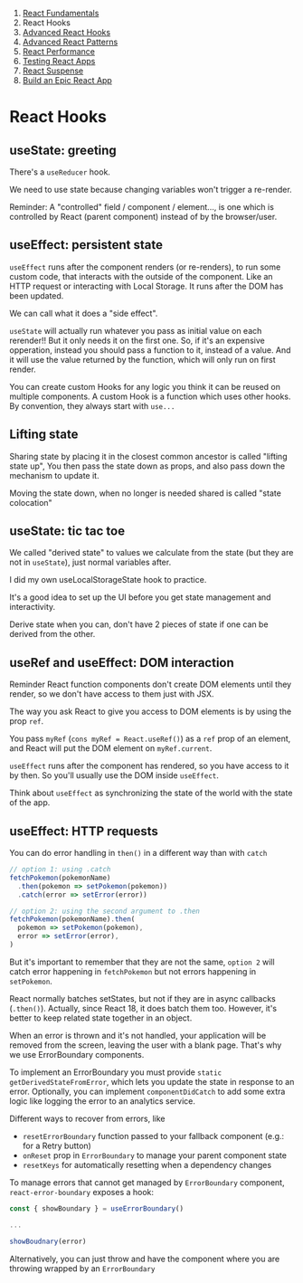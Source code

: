 1. [React Fundamentals](./react-fundamentals.md)
2. React Hooks
3. [Advanced React Hooks](./advanced-react-hooks.md)
4. [Advanced React Patterns](./advanced-react-patterns.md)
5. [React Performance](./react-performance.md)
6. [Testing React Apps](./testing-react-apps.md)
7. [React Suspense](./react-suspense.md)
8. [Build an Epic React App](./build-an-epic-react-app.md)

# React Hooks

## useState: greeting

There's a `useReducer` hook.

We need to use state because changing variables won't trigger a re-render.

Reminder: A "controlled" field / component / element..., is one which is
controlled by React (parent component) instead of by the browser/user.

## useEffect: persistent state

`useEffect` runs after the component renders (or re-renders), to run some custom
code, that interacts with the outside of the component. Like an HTTP request or
interacting with Local Storage. It runs after the DOM has been updated.

We can call what it does a "side effect".

`useState` will actually run whatever you pass as initial value on each
rerender!! But it only needs it on the first one. So, if it's an expensive
opperation, instead you should pass a function to it, instead of a value. And it
will use the value returned by the function, which will only run on first
render.

You can create custom Hooks for any logic you think it can be reused on multiple
components. A custom Hook is a function which uses other hooks. By convention,
they always start with `use...`

## Lifting state

Sharing state by placing it in the closest common ancestor is called "lifting
state up", You then pass the state down as props, and also pass down the
mechanism to update it.

Moving the state down, when no longer is needed shared is called "state
colocation"

## useState: tic tac toe

We called "derived state" to values we calculate from the state (but they are
not in `useState`), just normal variables after.

I did my own useLocalStorageState hook to practice.

It's a good idea to set up the UI before you get state management and
interactivity.

Derive state when you can, don't have 2 pieces of state if one can be derived
from the other.

## useRef and useEffect: DOM interaction

Reminder React function components don't create DOM elements until they render,
so we don't have access to them just with JSX.

The way you ask React to give you access to DOM elements is by using the prop
`ref`.

You pass `myRef` (`cons myRef = React.useRef()`) as a `ref` prop of an element,
and React will put the DOM element on `myRef.current`.

`useEffect` runs after the component has rendered, so you have access to it by
then. So you'll usually use the DOM inside `useEffect`.

Think about `useEffect` as synchronizing the state of the world with the state
of the app.

## useEffect: HTTP requests

You can do error handling in `then()` in a different way than with `catch`

```javascript
// option 1: using .catch
fetchPokemon(pokemonName)
  .then(pokemon => setPokemon(pokemon))
  .catch(error => setError(error))

// option 2: using the second argument to .then
fetchPokemon(pokemonName).then(
  pokemon => setPokemon(pokemon),
  error => setError(error),
)
```

But it's important to remember that they are not the same, `option 2` will catch
error happening in `fetchPokemon` but not errors happening in `setPokemon`.

React normally batches setStates, but not if they are in async callbacks
(`.then()`). Actually, since React 18, it does batch them too. However, it's
better to keep related state together in an object.

When an error is thrown and it's not handled, your application will be removed
from the screen, leaving the user with a blank page. That's why we use
ErrorBoundary components.

To implement an ErrorBoundary you must provide
`static getDerivedStateFromError`, which lets you update the state in response
to an error. Optionally, you can implement `componentDidCatch` to add some extra
logic like logging the error to an analytics service.

Different ways to recover from errors, like

- `resetErrorBoundary` function passed to your fallback component (e.g.: for a
  Retry button)
- `onReset` prop in `ErrorBoundary` to manage your parent component state
- `resetKeys` for automatically resetting when a dependency changes

To manage errors that cannot get managed by `ErrorBoundary` component,
`react-error-boundary` exposes a hook:

```javascript
const { showBoundary } = useErrorBoundary()

...

showBoudnary(error)
```

Alternatively, you can just throw and have the component where you are throwing
wrapped by an `ErrorBoundary`
